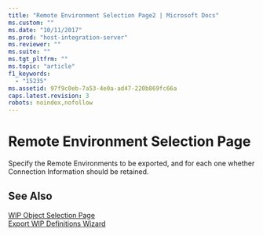 ```yaml
---
title: "Remote Environment Selection Page2 | Microsoft Docs"
ms.custom: ""
ms.date: "10/11/2017"
ms.prod: "host-integration-server"
ms.reviewer: ""
ms.suite: ""
ms.tgt_pltfrm: ""
ms.topic: "article"
f1_keywords: 
  - "15235"
ms.assetid: 97f9c0eb-7a53-4e0a-ad47-220b869fc66a
caps.latest.revision: 3
robots: noindex,nofollow
---
```

# Remote Environment Selection Page
Specify the Remote Environments to be exported, and for each one whether Connection Information should be retained.  
  
## See Also  
 [WIP Object Selection Page](../core/wip-object-selection-page.md)   
 [Export WIP Definitions Wizard](../core/export-wip-definitions-wizard.md)